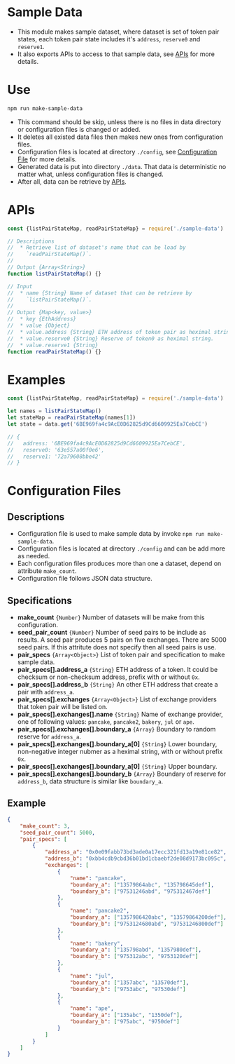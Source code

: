 # Sample Data

* This module makes sample dataset, where dataset is set of token pair states,
  each token pair state includes it's `address`, `reserve0` and `reserve1`.
* It also exports APIs to access to that sample data, see [APIs](#apis) for
  more details.

# Use

```bash
npm run make-sample-data
```

* This command should be skip, unless there is no files in data directory or
  configuration files is changed or added.
* It deletes all existed data files then makes new ones from configuration
  files.
* Configuration files is located at directory `./config`, see [Configuration
  File](#configuration-file) for more details.
* Generated data is put into directory `./data`. That data is deterministic no
  matter what, unless configuration files is changed.
* After all, data can be retrieve by [APIs](#apis).

# APIs

```js
const {listPairStateMap, readPairStateMap} = require('./sample-data')
```

```js
// Descriptions
//  * Retrieve list of dataset's name that can be load by
//    `readPairStateMap()`.
//
// Output {Array<String>}
function listPairStateMap() {}
```

```js
// Input
//  * name {String} Name of dataset that can be retrieve by
//    `listPairStateMap()`.
//
// Output {Map<key, value>}
//  * key {EthAddress}
//  * value {Object}
//  * value.address {String} ETH address of token pair as heximal string.
//  * value.reserve0 {String} Reserve of token0 as heximal string.
//  * value.reserve1 {String}
function readPairStateMap() {}
```

# Examples

```js
const {listPairStateMap, readPairStateMap} = require('./sample-data')

let names = listPairStateMap()
let stateMap = readPairStateMap(names[1])
let state = data.get('6BE969fa4c9AcE0D62825d9Cd6609925Ea7CebCE')

// {
//   address: '6BE969fa4c9AcE0D62825d9Cd6609925Ea7CebCE',
//   reserve0: '63e557a00f0e6',
//   reserve1: '72a79608bbe42'
// }
```

# Configuration Files

## Descriptions

* Configuration file is used to make sample data by invoke `npm run
  make-sample-data`.
* Configuration files is located at directory `./config` and can be add more
  as needed.
* Each configuration files produces more than one a dataset, depend on
  attribute `make_count`.
* Configuration file follows JSON data structure. 

## Specifications

* **make_count** `{Number}` Number of datasets will be make from this
  configuration.
* **seed_pair_count** `{Number}` Number of seed pairs to be include as
  results. A seed pair produces 5 pairs on five exchanges. There are 5000 seed
  pairs. If this attritute does not specify then all seed pairs is use.
* **pair_specs** `{Array<Object>}` List of token pair and specification to
  make sample data.
* **pair_specs[].address_a** `{String}` ETH address of a token. It could be
  checksum or non-checksum address, prefix with or without `0x`.
* **pair_specs[].address_b** `{String}` An other ETH address that create a pair
  with `address_a`.
* **pair_specs[].exchanges** `{Array<Object>}` List of exchange providers that
  token pair will be listed on.
* **pair_specs[].exchanges[].name** `{String}` Name of exchange provider, one
  of following values: `pancake`, `pancake2`, `bakery`, `jul` or `ape`.
* **pair_specs[].exchanges[].boundary_a** `{Array}` Boundary to random reserve
  for `address_a`.
* **pair_specs[].exchanges[].boundary_a[0]** `{String}` Lower boundary,
  non-negative integer nubmer as a heximal string, with or without prefix
  `0x`.
* **pair_specs[].exchanges[].boundary_a[0]** `{String}` Upper boundary.
* **pair_specs[].exchanges[].boundary_b** `{Array}` Boundary of reserve for
  `address_b`, data structure is similar like `boundary_a`.

## Example

```json
{
    "make_count": 3,
    "seed_pair_count": 5000,
    "pair_specs": [
        {
            "address_a": "0x0e09fabb73bd3ade0a17ecc321fd13a19e81ce82",
            "address_b": "0xbb4cdb9cbd36b01bd1cbaebf2de08d9173bc095c",
            "exchanges": [
                {
                    "name": "pancake",
                    "boundary_a": ["13579864abc", "135798645def"],
                    "boundary_b": ["97531246abd", "975312467def"]
                },
                {
                    "name": "pancake2",
                    "boundary_a": ["1357986420abc", "13579864200def"],
                    "boundary_b": ["9753124680abd", "97531246800def"]
                },
                {
                    "name": "bakery",
                    "boundary_a": ["135798abd", "1357980def"],
                    "boundary_b": ["975312abc", "9753120def"]
                },
                {
                    "name": "jul",
                    "boundary_a": ["1357abc", "13570def"],
                    "boundary_b": ["9753abc", "97530def"]
                },
                {
                    "name": "ape",
                    "boundary_a": ["135abc", "1350def"],
                    "boundary_b": ["975abc", "9750def"]
                }
            ]
        }
    ]
}
```
